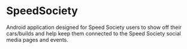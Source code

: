 # SpeedSociety
Android application designed for Speed Society users to show off their cars/builds and help keep them connected to the Speed Society social media pages and events.
